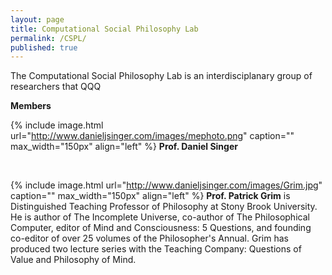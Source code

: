 ```yaml
---
layout: page
title: Computational Social Philosophy Lab
permalink: /CSPL/
published: true
---
```


The Computational Social Philosophy Lab is an interdisciplanary group of researchers that QQQ

**Members**

{% include image.html url="http://www.danieljsinger.com/images/mephoto.png" caption="" max_width="150px" align="left" %}
**Prof. Daniel Singer**

<br />

{% include image.html url="http://www.danieljsinger.com/images/Grim.jpg" caption="" max_width="150px" align="left" %}
**Prof. Patrick Grim** is Distinguished Teaching Professor of Philosophy at Stony Brook University. He is author of The Incomplete Universe, co-author of The Philosophical Computer, editor of Mind and Consciousness: 5 Questions, and founding co-editor of over 25 volumes of the Philosopher's Annual. Grim has produced two lecture series with the Teaching Company: Questions of Value and Philosophy of Mind.

<br />
